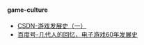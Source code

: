 #### game-culture
- [CSDN-游戏发展史（一）](https://blog.csdn.net/qq_36373994/article/details/79435938)
- [百度号-几代人的回忆，电子游戏60年发展史](https://baijiahao.baidu.com/s?id=1577361881758526228&wfr=spider&for=pc)
